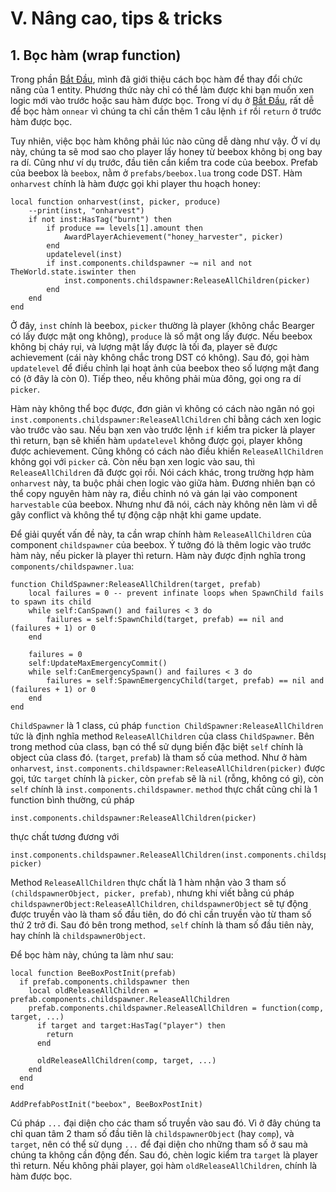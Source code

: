 # V. Nâng cao, tips & tricks

## 1. Bọc hàm (wrap function)

Trong phần [Bắt Đầu](getting_started.md), mình đã giới thiệu cách bọc hàm để thay đổi chức năng của 1 entity. Phương thức này chỉ có thể làm được khi bạn muốn xen logic mới vào trước hoặc sau hàm được bọc. Trong ví dụ ở [Bắt Đầu](getting_started.md), rất dễ để bọc hàm `onnear` vì chúng ta chỉ cần thêm 1 câu lệnh `if` rồi `return` ở trước hàm được bọc.

Tuy nhiên, việc bọc hàm không phải lúc nào cũng dễ dàng như vậy. Ở ví dụ này, chúng ta sẽ mod sao cho player lấy honey từ beebox không bị ong bay ra dí. Cũng như ví dụ trước, đầu tiên cần kiểm tra code của beebox. Prefab của beebox là `beebox`, nằm ở `prefabs/beebox.lua` trong code DST. Hàm `onharvest` chính là hàm được gọi khi player thu hoạch honey:

```
local function onharvest(inst, picker, produce)
    --print(inst, "onharvest")
    if not inst:HasTag("burnt") then
		if produce == levels[1].amount then
			AwardPlayerAchievement("honey_harvester", picker)
		end
        updatelevel(inst)
        if inst.components.childspawner ~= nil and not TheWorld.state.iswinter then
            inst.components.childspawner:ReleaseAllChildren(picker)
        end
    end
end
```

Ở đây, `inst` chính là beebox, `picker` thường là player (không chắc Bearger có lấy được mật ong không), `produce` là số mật ong lấy được. Nếu beebox không bị cháy rụi, và lượng mật lấy được là tối đa, player sẽ được achievement (cái này không chắc trong DST có không). Sau đó, gọi hàm `updatelevel` để điều chỉnh lại hoạt ảnh của beebox theo số lượng mật đang có (ở đây là còn 0). Tiếp theo, nếu không phải mùa đông, gọi ong ra dí `picker`.

Hàm này không thể bọc được, đơn giản vì không có cách nào ngăn nó gọi `inst.components.childspawner:ReleaseAllChildren` chỉ bằng cách xen logic vào trước vào sau. Nếu bạn xen vào trước lệnh `if` kiểm tra picker là player thì return, bạn sẽ khiến hàm `updatelevel` không được gọi, player không được achievement. Cũng không có cách nào điều khiển `ReleaseAllChildren` không gọi với `picker` cả. Còn nếu bạn xen logic vào sau, thì `ReleaseAllChildren` đã được gọi rồi. Nói cách khác, trong trường hợp hàm `onharvest` này, ta buộc phải chen logic vào giữa hàm. Đương nhiên bạn có thể copy nguyên hàm này ra, điều chỉnh nó và gán lại vào component `harvestable` của beebox. Nhưng như đã nói, cách này không nên làm vì dễ gây conflict và không thể tự động cập nhật khi game update.

Để giải quyết vấn đề này, ta cần wrap chính hàm `ReleaseAllChildren` của component `childspawner` của beebox. Ý tưởng đó là thêm logic vào trước hàm này, nếu picker là player thì return. Hàm này được định nghĩa trong `components/childspawner.lua`:

```
function ChildSpawner:ReleaseAllChildren(target, prefab)
	local failures = 0 -- prevent infinate loops when SpawnChild fails to spawn its child
	while self:CanSpawn() and failures < 3 do
		failures = self:SpawnChild(target, prefab) == nil and (failures + 1) or 0
	end

	failures = 0
	self:UpdateMaxEmergencyCommit()
	while self:CanEmergencySpawn() and failures < 3 do
		failures = self:SpawnEmergencyChild(target, prefab) == nil and (failures + 1) or 0
	end
end
```

`ChildSpawner` là 1 class, cú pháp `function ChildSpawner:ReleaseAllChildren` tức là định nghĩa method `ReleaseAllChildren` của class `ChildSpawner`. Bên trong method của class, bạn có thể sử dụng biến đặc biệt `self` chính là object của class đó. (`target`, `prefab`) là tham số của method. Như ở hàm `onharvest`, `inst.components.childspawner:ReleaseAllChildren(picker)` được gọi, tức `target` chính là `picker`, còn `prefab` sẽ là `nil` (rỗng, không có gì), còn `self` chính là `inst.components.childspawner`. `method` thực chất cũng chỉ là 1 function bình thường, cú pháp

```
inst.components.childspawner:ReleaseAllChildren(picker)
```

thực chất tương đương với

```
inst.components.childspawner.ReleaseAllChildren(inst.components.childspawner, picker)
```

Method `ReleaseAllChildren` thực chất là 1 hàm nhận vào 3 tham số `(childspawnerObject, picker, prefab)`, nhưng khi viết bằng cú pháp `childspawnerObject:ReleaseAllChildren`, `childspawnerObject` sẽ tự động được truyền vào là tham số đầu tiên, do đó chỉ cần truyền vào từ tham số thứ 2 trở đi. Sau đó bên trong method, `self` chính là tham số đầu tiên này, hay chính là `childspawnerObject`.

Để bọc hàm này, chúng ta làm như sau:

```
local function BeeBoxPostInit(prefab)
  if prefab.components.childspawner then
    local oldReleaseAllChildren = prefab.components.childspawner.ReleaseAllChildren
    prefab.components.childspawner.ReleaseAllChildren = function(comp, target, ...)
      if target and target:HasTag("player") then
        return
      end

      oldReleaseAllChildren(comp, target, ...)
    end
  end
end

AddPrefabPostInit("beebox", BeeBoxPostInit)
```

Cú pháp `...` đại diện cho các tham số truyền vào sau đó. Vì ở đây chúng ta chỉ quan tâm 2 tham số đầu tiên là `childspawnerObject` (hay `comp`), và `target`, nên có thể sử dụng `...` để đại diện cho những tham số ở sau mà chúng ta không cần động đến. Sau đó, chèn logic kiểm tra `target` là player thì return. Nếu không phải player, gọi hàm `oldReleaseAllChildren`, chính là hàm được bọc.
